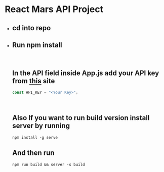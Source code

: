 # **React Mars API Project**

* ## **cd into repo**
* ## **Run npm install**
  <br>

  ## **In the API field inside App.js add your API key from [this](https://api.nasa.gov/) site** 
  ```js
  const API_KEY = "<Your Key>";
  ```
  <br>

  ## **Also If you want to run build version install server by running**
  ```
  npm install -g serve
  ```
  ## **And then run**
  ```
  npm run build && server -s build
  ```
